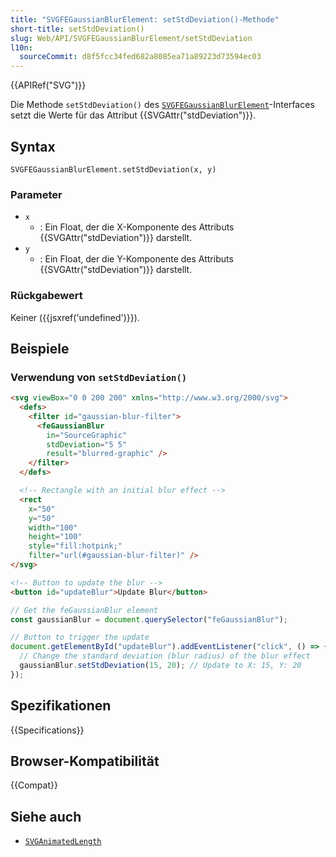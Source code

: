 ```yaml
---
title: "SVGFEGaussianBlurElement: setStdDeviation()-Methode"
short-title: setStdDeviation()
slug: Web/API/SVGFEGaussianBlurElement/setStdDeviation
l10n:
  sourceCommit: d8f5fcc34fed682a8085ea71a89223d73594ec03
---
```


{{APIRef("SVG")}}

Die Methode `setStdDeviation()` des [`SVGFEGaussianBlurElement`](/de/docs/Web/API/SVGFEGaussianBlurElement)-Interfaces setzt die Werte für das Attribut {{SVGAttr("stdDeviation")}}.

## Syntax

```js-nolint
SVGFEGaussianBlurElement.setStdDeviation(x, y)
```

### Parameter

- `x`
  - : Ein Float, der die X-Komponente des Attributs {{SVGAttr("stdDeviation")}} darstellt.
- `y`
  - : Ein Float, der die Y-Komponente des Attributs {{SVGAttr("stdDeviation")}} darstellt.

### Rückgabewert

Keiner ({{jsxref('undefined')}}).

## Beispiele

### Verwendung von `setStdDeviation()`

```html
<svg viewBox="0 0 200 200" xmlns="http://www.w3.org/2000/svg">
  <defs>
    <filter id="gaussian-blur-filter">
      <feGaussianBlur
        in="SourceGraphic"
        stdDeviation="5 5"
        result="blurred-graphic" />
    </filter>
  </defs>

  <!-- Rectangle with an initial blur effect -->
  <rect
    x="50"
    y="50"
    width="100"
    height="100"
    style="fill:hotpink;"
    filter="url(#gaussian-blur-filter)" />
</svg>

<!-- Button to update the blur -->
<button id="updateBlur">Update Blur</button>
```

```js
// Get the feGaussianBlur element
const gaussianBlur = document.querySelector("feGaussianBlur");

// Button to trigger the update
document.getElementById("updateBlur").addEventListener("click", () => {
  // Change the standard deviation (blur radius) of the blur effect
  gaussianBlur.setStdDeviation(15, 20); // Update to X: 15, Y: 20
});
```

## Spezifikationen

{{Specifications}}

## Browser-Kompatibilität

{{Compat}}

## Siehe auch

- [`SVGAnimatedLength`](/de/docs/Web/API/SVGAnimatedLength)
